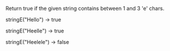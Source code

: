 Return true if the given string contains between 1 and 3 'e' chars.

stringE("Hello") → true

stringE("Heelle") → true

stringE("Heelele") → false
